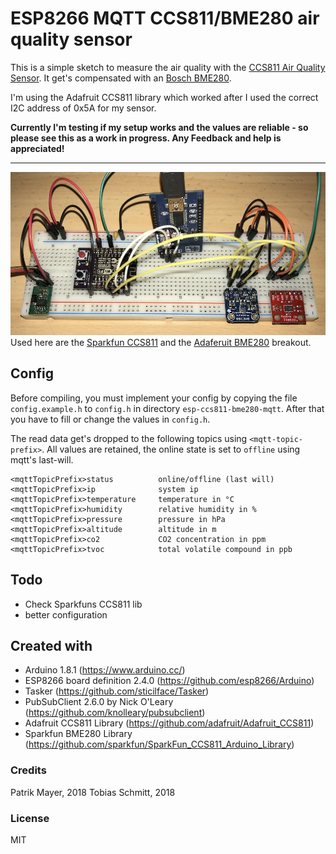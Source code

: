 # ESP8266 MQTT CCS811/BME280 air quality sensor

This is a simple sketch to measure the air quality with the [CCS811 Air Quality Sensor](http://ams.com/eng/Products/Environmental-Sensors/Air-Quality-Sensors/CCS811). It get's compensated with an [Bosch BME280](https://www.bosch-sensortec.com/bst/products/all_products/bme280).

I'm using the Adafruit CCS811 library which worked after I used the correct I2C address of 0x5A for my sensor.

__Currently I'm testing if my setup works and the values are reliable - so please see this as a work in progress. Any Feedback and help is appreciated!__

---

![image of breadboard ](esp-ccs811-bme280-breadboard.jpg)
Used here are the [Sparkfun CCS811](https://www.sparkfun.com/products/14193) and the [Adaferuit BME280](https://www.adafruit.com/product/2652) breakout.

## Config
Before compiling, you must implement your config by copying the file `config.example.h` to `config.h` in directory `esp-ccs811-bme280-mqtt`. After that you have to fill or change the values in `config.h`.

The read data get's dropped to the following topics using `<mqtt-topic-prefix>`. All values are retained, the online state is set to `offline` using mqtt's last-will.

```
<mqttTopicPrefix>status          online/offline (last will)
<mqttTopicPrefix>ip              system ip
<mqttTopicPrefix>temperature     temperature in °C
<mqttTopicPrefix>humidity        relative humidity in %
<mqttTopicPrefix>pressure        pressure in hPa
<mqttTopicPrefix>altitude        altitude in m
<mqttTopicPrefix>co2             CO2 concentration in ppm
<mqttTopicPrefix>tvoc            total volatile compound in ppb
```

## Todo
- Check Sparkfuns CCS811 lib 
- better configuration

## Created with
- Arduino 1.8.1 (https://www.arduino.cc/)
- ESP8266 board definition 2.4.0 (https://github.com/esp8266/Arduino)
- Tasker (https://github.com/sticilface/Tasker)
- PubSubClient 2.6.0 by Nick O'Leary (https://github.com/knolleary/pubsubclient)
- Adafruit CCS811 Library (https://github.com/adafruit/Adafruit_CCS811)
- Sparkfun BME280 Library (https://github.com/sparkfun/SparkFun_CCS811_Arduino_Library)

### Credits
Patrik Mayer, 2018 
Tobias Schmitt, 2018

### License
MIT
